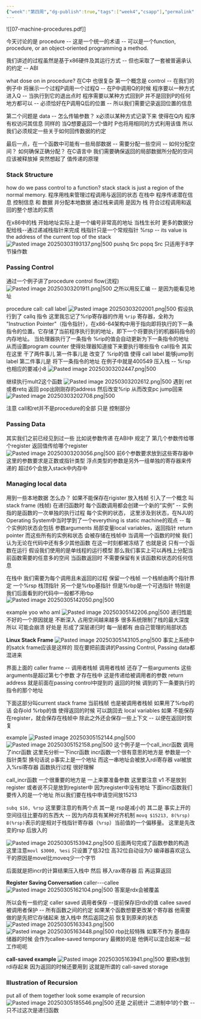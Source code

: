 ```yaml
---
{"week":"第四周","dg-publish":true,"tags":["week4","csapp"],"permalink":"/CSAPP Computer-System-A-Program-Perspective/Lecture 07 Machine-Level Programming III：Procedures/","dgPassFrontmatter":true,"noteIcon":""}
---
```



![[07-machine-procedures.pdf]]

今天讨论的是 procedure  --  这是一个统一的术语  --  可以是一个function, procedure,  or an object-oriented programming a method.

我们讲述的过程虽然是基于x86硬件及其运行方式  -- 但也采取了一套被普遍承认的约定 -- ABI

what dose on in procedure?
在C中 也很复杂
第一个概念是  control  --  在我们的例子中  将展示一个过程P调用一个过程Q -- 在P中调用Q的时候 程序要以一种方式进入Q -- 当执行到它的退出点时  程序需要以某种方式回到P
并不是回到P的任何地方都可以 -- 必须恰好在P调用Q后的位置 -- 所以我们需要记录返回位置的信息

第二个问题是 data   --  怎么传输参数？ 
x必须以某种方式记录下来  使得在Q内  程序有权访问其信息
同样的  当Q想要返回一个值时  P也将用相同的方式利用该值  所以我们必须规定一些关于如何回传数据的约定

最后一点，在一个函数中可能有一些局部数据 -- 需要分配一些空间 -- 如何分配空间？ 如何确保正确分配？
在C语言中  我们需要确保返回的局部数据所分配的空间应该被释放掉
突然想起了 值传递的原理

### Stack Structure
how do we pass control to a function?
stack
stack is just a region of the normal memory.
程序用栈来管理过程调用与返回的状态
在栈中  程序传递潜在信息  控制信息  和 数据   并分配本地数据
通过栈来调用 是因为 栈 符合过程调用和返回的整个想法的实质

在x86中的栈
开始地址实际上是一个编号非常高的地址  当栈生长时 更多的数据分配给栈--通过递减栈指针来完成
栈指针只是一个常规指针 %rsp   -- its value is the address of the current top of the stack
![Pasted image 20250303193137.png|500](/img/user/accessory/Pasted%20image%2020250303193137.png)
pushq Src
popq Src
只适用于8字节操作数

### Passing Control
通过一个例子讲了procedure control flow(流程)
![Pasted image 20250303201911.png|500](/img/user/accessory/Pasted%20image%2020250303201911.png)
之所以用反汇编  -- 是因为能看见地址

procedure call: call label
![Pasted image 20250303202001.png|500](/img/user/accessory/Pasted%20image%2020250303202001.png)
假设执行到了 callq 指令
这里我忘记了%rip寄存器的作用
`%rip` 寄存器，全称为 "Instruction Pointer"（指令指针），在x86-64架构中用于指向即将执行的下一条指令的位置。它存储了当前程序执行到的地址，即下一个将要执行的机器码指令的内存地址。
当处理器执行了一条指令   %rip的值会自动更新为下一条指令的地址  从而设置program counter  使得处理器知道接下来要执行哪些指令
call指令 其实在这里 干了两件事儿
第一件事儿是  改变了 %rip的值  使得 call label 能够jump到 label
第二件事儿是  将下一条指令的地址 在例子中就是400549 压入栈  --  %rsp也相应的要减小8
![Pasted image 20250303202447.png|500](/img/user/accessory/Pasted%20image%2020250303202447.png)

继续执行mult2这个函数
![Pasted image 20250303202612.png|500](/img/user/accessory/Pasted%20image%2020250303202612.png)
遇到 ret  或者retq  返回
pop出刚刚存的address
然后改变%rip  从而改变pc   jump回来
![Pasted image 20250303202708.png|500](/img/user/accessory/Pasted%20image%2020250303202708.png)

注意 call和ret并不是procedure的全部  只是 控制部分
### Passing Data
其实我们之前已经见到过一些  比如说参数传递
在ABI中 规定了  第几个参数传给哪个register   返回值传给哪个register
![Pasted image 20250303203056.png|500](/img/user/accessory/Pasted%20image%2020250303203056.png)
前6个参数要求放到这些寄存器中
这里的参数要求是正数或指针类型
浮点类型的参数是另外一组单独的寄存器来传递的
超过6个会放入stack中内存中

### Managing local data
用到一些本地数据 怎么办？
如果不能保存在rigister 放入栈帧
引入了一个概念 叫  stack frame  (栈帧)
在递归函数时 每个函数调用都会创建一个新的“实例” -- 实例 指的是函数的一次单独的执行过程
每个实例的状态， 这里涉及到状态，在NJU的Operating System中当时学到了一个everything is static machine的观点  --  每个实例的状态会包括 参数arguments  局部变量local variables，返回指针 return pointer
而这些所有的实例和状态  会被存储在栈帧中
当调用一个函数的时候  我们认为无论在代码中还有多少其他函数  在这一时刻都被冻结了  也就是说 只有一个函数在运行 假设我们使用的是单线程的运行模型  那么我们事实上可以再栈上分配当前函数需要的任意多的空间 当函数返回时 不需要保留有关该函数和状态的任何信息

在栈中 我们需要为每个调用且未返回的过程 保留一个栈帧
一个栈帧由两个指针界定  一个%rsp 栈顶指针   另一个是%rbp基指针
但是%rbp是一个可选指针  特别是我们后面看到的代码中一般都不用rbp
![Pasted image 20250305142050.png|500](/img/user/accessory/Pasted%20image%2020250305142050.png)

example yoo who amI
![Pasted image 20250305142206.png|500](/img/user/accessory/Pasted%20image%2020250305142206.png)
递归性能不好的一个原因就是 不断深入  占用空间越来越多
很多系统限制了栈的最大深度 所以 可能会崩溃
好处是 形成了深层递归时 每一层都有 由自己管理的局部状态

**Linux Stack Frame**
![Pasted image 20250305143105.png|500](/img/user/accessory/Pasted%20image%2020250305143105.png)
事实上系统中的satck frame应该是这样的
现在要把前面讲的Passing Control, Passing data都混进来

界面上面的 caller frame -- 调用者栈帧
调用者栈帧 还存了一些arguments  这些arguments是超过第七个参数  才存在栈中 这是传递给被调用者的参数
return address 就是前面在passing control中提到的 返回的时候 调到的下一条要执行的指令的那个地址

下面这部分叫current stack frame 当前栈帧 也是被调用者栈帧
如果用了%rbp的话 会存old %rbp的值  使得返回的时候 可以跳回去
local variables 如果 不能保存在register，就会保存在栈帧中
除此之外还会保存一些上下文 --  以便在返回时恢复

example
![Pasted image 20250305152144.png|500](/img/user/accessory/Pasted%20image%2020250305152144.png)
![Pasted image 20250305152158.png|500](/img/user/accessory/Pasted%20image%2020250305152158.png)
这个例子是一个call_incr函数 调用了incr函数
这里先分析一下incr函数   incr函数一个很有意思的地方是 参数是一个指针类型
换句话说 p事实上是一个地址  而这一串地址会被放入rdi寄存器
val被放入%rsi寄存器
函数执行过程 很好理解

call_incr函数  一个很重要的地方是 一上来要准备参数
这里要注意 v1 不是放到register 或者说不只是放到register中  因为register中没有地址  下面incr函数我们要传入的是一个地址
所以我们要在栈中申请空间放15213

`subq $16, %rsp` 这里要注意的有两个点
其一是 rsp是减小的   其二是 事实上开的空间往往比要存的东西大 -- 因为内存具有某种对齐机制
`movq $15213, 8(%rsp)`   `8(%rsp)`表示的是相对于栈指针寄存器（`%rsp`）当前值的一个偏移量。
这里是先改变的rsp 后放入的

![Pasted image 20250305153942.png|500](/img/user/accessory/Pasted%20image%2020250305153942.png)
后面两句完成了函数参数的构造
这里注意`movl $3000, %esi` 只设置了低32位  高32位自动设为0
编译器喜欢这么干的原因是movel比moveq少一个字节

后面就是把incr的计算结果压入栈中  然后 移入rax寄存器 后  再运算返回

**Register Saving Conversation**
caller---callee
![Pasted image 20250305162104.png|500](/img/user/accessory/Pasted%20image%2020250305162104.png)
答案是rdx会被覆盖

所以会有一些约定
caller saved 调用者保存 --提前保存旧rdx的值
callee saved 被调用者保护 -- 所有函数之间的约定  如果某个函数想要更改某个寄存器 他需要做的是先把它存储起来  放入栈中  然后返回之前  恢复到原来的状态
![Pasted image 20250305163343.png|500](/img/user/accessory/Pasted%20image%2020250305163343.png)
![Pasted image 20250305163448.png|500](/img/user/accessory/Pasted%20image%2020250305163448.png)
rbp比较特殊   如果不作为 基值存储器的时候   会作为callee-saved temporary
最微妙的是 他俩可以混合起来一起工作呃呃

**call-saved example**
![Pasted image 20250305163941.png|500](/img/user/accessory/Pasted%20image%2020250305163941.png)
要把x放到rdi存起来  因为返回的时候还要用到   这就是所谓的 call-saved storage

### Illustration of Recursion
put all of them together
look some example of recursion
![Pasted image 20250305185546.png|500](/img/user/accessory/Pasted%20image%2020250305185546.png)
还是 之前统计 二进制中1的个数 --  只不过这次是递归函数

